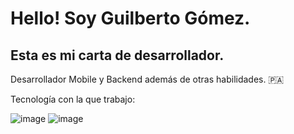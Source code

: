 # Hello! Soy Guilberto Gómez.

## Esta es mi carta de desarrollador.

Desarrollador Mobile y Backend además de otras habilidades. 🇵🇦

Tecnología con la que trabajo:
 

![image](https://user-images.githubusercontent.com/107338519/175183108-7d0eb6f6-b2e3-4aa7-a3a1-9b1d6bdcff7c.png)
![image](https://user-images.githubusercontent.com/107338519/175183184-a3803848-7219-444b-850e-9ad7c87cc364.png)
